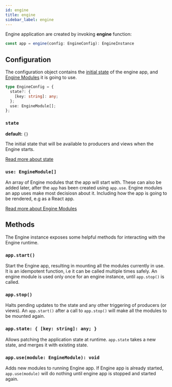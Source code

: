```yaml
---
id: engine
title: engine
sidebar_label: engine
---
```


Engine application are created by invoking **engine** function:

```ts
const app = engine(config: EngineConfig): EngineInstance
```

## Configuration

The configuration object contains the [initial state](/docs/concepts/state) of
the engine app, and [Engine Modules](/docs/modules/engine) it is going to use.

```ts
type EngineConfig = {
  state?: {
    [key: string]: any;
  };
  use: EngineModule[];
};
```

### `state`

**default:** `{}`

The initial state that will be available to producers and views when the Engine starts.

[Read more about state](/docs/concepts/state)

### `use: EngineModule[]`

An array of Engine modules that the app will start with. These can also be added
later, after the `app` has been created using `app.use`. Engine modules an app
uses make most decisiosn about it. Including how the app is going to be
rendered, e.g as a React app.

[Read more about Engine Modules](/docs/modules/engine)

## Methods

The Engine instance exposes some helpful methods for interacting with the Engine runtime.

### `app.start()`

Start the Engine app, resulting in mounting all the modules currently in use. It
is an idempotent function, i.e it can be called multiple times safely. An engine
module is used only once for an engine instance, until `app.stop()` is called.

### `app.stop()`

Halts pending updates to the state and any other triggering of producers (or
views). An `app.start()` after a call to `app.stop()` will make all the modules
to be mounted again.

### `app.state: { [key: string]: any; }`

Allows patching the application state at runtime. `app.state` takes a new state,
and merges it with existing state.

### `app.use(module: EngineModule): void`

Adds new modules to running Engine app. If Engine app is already started,
`app.use(module)` will do nothing until engine app is stopped and started again.
